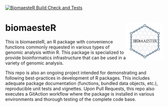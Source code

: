 [![BiomaesteR Build Check and Tests](https://github.com/mattssca/BioMaesteR/actions/workflows/build_test.yml/badge.svg?event=pull_request)](https://github.com/mattssca/BioMaesteR/actions/workflows/build_test.yml)

# <img src="man/figures/logo.png" align="right" alt="" width="120" />
# biomaesteR
This is biomaesteR, an R package with convenience functions commonly requested in various types of genomic analysis within R. This package is specialized to provide bioinformatics infrastructure that can be 
used in a variety of genomic analysis. 

This repo is also an ongoing project intended for demonstrating and following best-practices in development of R packages. This includes adequate package documentation (functions, bundled data objects, etc.), reproducible unit tests and vignettes. Upon Pull Requests, this repo also executes a GitAction workflow where the package is installed in various environments and thorough testing of the complete code base.
